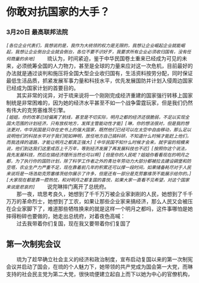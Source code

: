 # 你敢对抗国家的大手？
### 3月20日 最高联邦法院
*```[各位企业代表们，我想说的是，我作为大统领的权力是无限的，我想让企业崛起企业就能崛起，我想让企业倒台企业就会倒台，各位不要不识好歹，我要求所有企业必须收归国有，没有任何商量的余地]```*
&emsp;&emsp;琉认为，时间紧迫，鉴于中华民国卷土重来已经成为可见的未来，必须统筹全国的人力物力，甚至是全球的力量来应对这一次危机，目前最好的办法就是通过谈判和施压将全国大型企业收归国有，生活资料按劳分配，同时保证最低生活品质，抓紧发展军事力量和科技水平，优先发展国防并计划入侵周边国家已经成为国家计划的首要目的。  
&emsp;&emsp;其实非常的诧异，对于琉来说将一个刚刚完成经济重建的国家强行转移上国家制统是非常困难的，因为她的经济水平甚至不如一个战争雷霆玩家，但是我们仍然有伟大的克劳塞维茨引擎。  
*```[姐姐，你的改革已经偏离了航线，甚至是不切实际，明月之都的经济还很脆弱，不足以实现全国大范围的计划经济，只有放权地方，发挥主管能动性才能]```*
*```[琳，你的想法很对，但是我的想法更对，中华民国是只存在史书上的强大国家，既然他们已经可以在太空中自由移动，那么足以说明他们的科技水平对于我们宛如神明，放任地方自己搞科研，不知道什么时候才能赶上他们，而我选择的道路，才能让明月之都真正强大]```*
*```[中华民国不知什么时候才会来，就宇宙的规模来说，他们到达我们这里成百上千万年，等到经济发展了再发展科技也不迟]```*
*```[按照你这个说法，我先发展科技，然后在搞经济理所当然也可以啊]```*
*```[但是你的人民呢？姐姐你看看现在的明月之都，为了执行你的国防计划，除了科学工作者之外的青壮年劳动力大部分都被拉去建设碉堡和防空塔，农业生产力严重不足，现在靠着前几年的积累还可以撑一段时间，如果储备耗尽对于人民来说将是一场浩劫克劳塞维茨给你展示了许多，但是还有一部分是克劳塞维茨不能展示给你的。][大家现在都是靠一腔热忱，和对明月之都复国的喜悦，如果大家一直看不见希望，对这个国家来说是悲哀的]```*
&emsp;&emsp;说完琳摔门离开了总统府。  
&emsp;&emsp;那一夜，琉思考良久，她想到了千千万万被企业家剥削的人民，她想到了千千万万的革命烈士，她想到了工农，如果让那些企业家来搞经济，那么人民又会被压在企业家脚下了，难道那些牺牲换来的就是这样一个明月之都吗，这件事哪怕是她摔得粉碎也要做的，她走出总统府，对着夜色高喊：  
&emsp;&emsp;过去我带着你们复国，现在我又要带着你们复国了  
## 第一次制宪会议
&emsp;&emsp;琉为了趁早确立社会主义的经济和政治制度，宣布启动复国以来的第一次制宪会议并启动了国会，在琉的个人魅力下，她带领的共产党成为国会第一大党，而琳支持的社会民主党为第二大党，很快琉便建立起自上而下以她为中心的官僚机构，